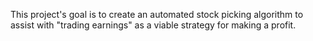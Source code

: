 This project's goal is to create an automated stock picking algorithm to assist with "trading earnings" as a viable strategy for making a profit.
